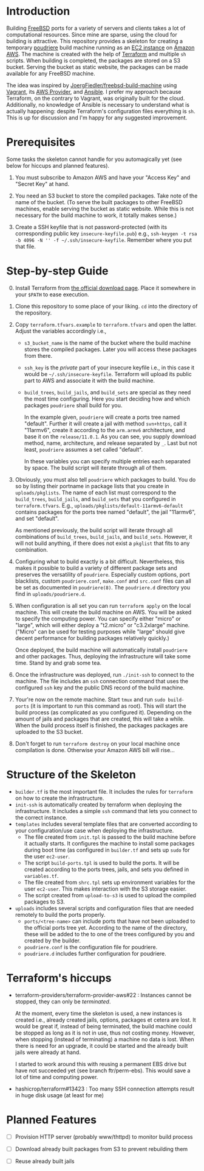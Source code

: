 # Introduction

Building [FreeBSD][4] ports for a variety of servers and clients takes
a lot of computational resources. Since mine are sparse, using the cloud
for building is attractive. This repository provides a skeleton for
creating a temporary [poudriere][1] build machine running as an [EC2
instance][2] on [Amazon AWS][3]. The machine is created with the help of
[Terraform][7] and multiple `sh` scripts. When building is completed, the
packages are stored on a S3 bucket. Serving the bucket as static website,
the packages can be made available for any FreeBSD machine.

The idea was inspired by [JoergFiedler/freebsd-build-machine][5] using
[Vagrant][6], its [AWS Provider][9], and [Ansible][10]. I prefer my
approach because Terraform, on the contrary to Vagrant, was originally
built for the cloud. Additionally, no knowledge of Ansible is necessary to
understand what is actually happening: despite Terraform's configuration
files everything is `sh`. This is up for discussion and I'm happy for any
suggested improvement.

# Prerequisites

Some tasks the skeleton cannot handle for you automagically yet (see below
for hiccups and planned features).

1. You must subscribe to Amazon AWS and have your "Access Key" and "Secret
   Key" at hand.

2. You need an S3 bucket to store the compiled packages. Take note of the
   name of the bucket. (To serve the built packages to other FreeBSD
   machines, enable serving the bucket as static website. While this is
   not necessary for the build machine to work, it totally makes sense.)

3. Create a SSH keyfile that is not password-protected (with its
   corresponding public key `insecure-keyfile.pub`) e.g., `ssh-keygen -t
   rsa -b 4096 -N '' -f ~/.ssh/insecure-keyfile`. Remember where you put
   that file.

# Step-by-step Guide

0. Install Terraform from [the official download page][8]. Place it
   somewhere in your `$PATH` to ease execution.

1. Clone this repository to some place of your liking. `cd` into the
   directory of the repository.

2. Copy `terraform.tfvars.example` to `terraform.tfvars` and open the
   latter. Adjust the variables accordingly i.e.,

   - `s3_bucket_name` is the name of the bucket where the build machine
     stores the compiled packages. Later you will access these packages
     from there.

   - `ssh_key` is the *private* part of your insecure keyfile i.e., in
     this case it would be `~/.ssh/insecure-keyfile`. Terraform will
     upload its public part to AWS and associate it with the build
     machine.

   - `build_trees`, `build_jails`, and `build_sets` are special as they
     need the most time configuring. Here you start deciding how and which
     packages `poudriere` shall build for you.

     In the example given, `poudriere` will create a ports tree named
     "default". Further it will create a jail with method `svn+https`,
     call it "11armv6", create it according to the `arm.armv6`
     architecture, and base it on the `release/11.0.1`. As you can see,
     you supply download method, name, architecture, and release separated
     by `_`. Last but not least, `poudriere` assumes a set called "default".

     In these variables you can specify multiple entries each separated by
     space. The build script will iterate through all of them.

3. Obviously, you must also tell `poudriere` which packages to build. You
   do so by listing their portname in package lists that you create in
   `uploads/pkglists`. The name of each list must correspond to the
   `build_trees`, `build_jails`, and `build_sets` that you configured in
   `terraform.tfvars`. E.g., `uploads/pkglists/default-11armv6-default`
   contains packages for the ports tree named "default", the jail
   "11armv6", and set "default".

   As mentioned previously, the build script will iterate through all
   combinations of `build_trees`, `build_jails`, and `build_sets`.
   However, it will not build anything, if there does not exist
   a `pkglist` that fits to any combination.

4. Configuring what to build exactly is a bit difficult. Nevertheless,
   this makes it possible to build a variety of different package sets and
   preserves the versatility of `poudriere`. Especially custom options,
   port blacklists, custom `poudriere.conf`, `make.conf` and `src.conf`
   files can all be set as documented in `poudriere(8)`. The `poudriere.d`
   directory you find in `uploads/poudriere.d`.

5. When configuration is all set you can run `terraform apply` on the
   local machine. This will create the build machine on AWS. You will be
   asked to specify the  computing power. You can specify either "micro"
   or "large", which will either deploy a "t2.micro" or "c3.2xlarge"
   machine. ("Micro" can be used for testing purposes while "large" should
   give decent performance for building packages relatively quickly.)
   
   Once deployed, the build machine will automatically install `poudriere`
   and other packages. Thus, deploying the infrastructure will take some
   time. Stand by and grab some tea.

6. Once the infrastructure was deployed, run `./init-ssh` to connect to
   the machine. The file includes an `ssh` connection command that uses
   the configured `ssh` key and the public DNS record of the build
   machine.

7. Your're now on the remote machine. Start `tmux` and run `sudo
   build-ports` (it is important to run this command as root). This will
   start the build process (as complicated as you configured it).
   Depending on the amount of jails and packages that are created, this
   will take a while. When the build process itself is finished, the
   packages packages are uploaded to the S3 bucket.

8. Don't forget to run `terraform destroy` on your local machine once
   compilation is done. Otherwise your Amazon AWS bill will rise...

# Structure of the Skeleton

- `builder.tf` is the most important file. It includes the rules for
  `terraform` on how to create the infrastructure.
- `init-ssh` is automatically created by terraform when deploying the
  infrastructure. It includes a simple `ssh` command that lets you connect
  to the correct instance.
- `templates` includes several template files that are converted according
  to your configuration/use case when deploying the infrastructure.
    - The file created from `init.tpl` is passed to the build machine
      before it actually starts. It configures the machine to install some
      packages during boot time (as configured in `builder.tf` and sets up
      `sudo` for the user `ec2-user`.
    - The script `build-ports.tpl` is used to build the ports. It will be
      created according to the ports trees, jails, and sets you defined in
      `variables.tf`.
    - The file created from `shrc.tpl` sets up environment variables for
      the user `ec2-user`. This makes interaction with the S3 storage
      easier.
    - The script created from `upload-to-s3` is used to upload the
      compiled packages to S3.
- `uploads` includes several scripts and configuration files that are
  needed remotely to build the ports properly.
    - `ports/<tree-name>` can include ports that have not been uploaded to
      the official ports tree yet. According to the name of the directory,
      these will be added to the to one of the trees configured by you and
      created by the builder.
    - `poudriere.conf` is the configuration file for poudriere.
    - `poudriere.d` includes further configuration for poudriere.

# Terraform's hiccups

- terraform-providers/terraform-provider-aws#22 : Instances cannot be
  stopped, they can only be *terminated*.

  At the moment, every time the skeleton is used, a new instances is
  created i.e., already created jails, options, packages et cetera are
  lost. It would be great if, instead of being terminated, the build
  machine could be stopped as long as it is not in use, thus not costing
  money. However, when stopping (instead of terminating) a machine no data
  is lost. When there is need for an upgrade, it could be started and the
  already built jails were already at hand.

  I started to work around this with reusing a permanent EBS drive but
  have not succeeded yet (see branch ftr/perm-ebs). This would save a lot
  of time and computing power.

- hashicrop/terraform#13423 : Too many SSH connection attempts result in
  huge disk usage (at least for me)

# Planned Features

- [ ] Provision HTTP server (probably www/thttpd) to monitor build process
- [ ] Download already built packages from S3 to prevent rebuilding them
- [ ] Reuse already built jails


[1]: https://github.com/freebsd/poudriere

[2]: https://aws.amazon.com/ec2/instance-types

[3]: https://aws.amazon.com

[4]: https://www.freebsd.org

[5]: https://github.com/JoergFiedler/freebsd-build-machine

[6]: https://www.vagrantup.com

[7]: https://www.terraform.io

[8]: https://www.terraform.io/downloads.html

[9]: https://github.com/mitchellh/vagrant-aws

[10]: https://ansible.com
